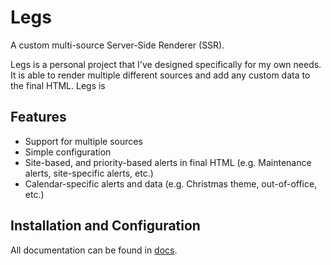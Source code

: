 # Legs
A custom multi-source Server-Side Renderer (SSR).

Legs is a personal project that I've designed specifically for my own needs. It is able to render multiple different sources and add any custom data to the final HTML.
Legs is 

## Features
- Support for multiple sources
- Simple configuration
- Site-based, and priority-based alerts in final HTML (e.g. Maintenance alerts, site-specific alerts, etc.)
- Calendar-specific alerts and data (e.g. Christmas theme, out-of-office, etc.)

## Installation and Configuration
All documentation can be found in [docs](docs/).